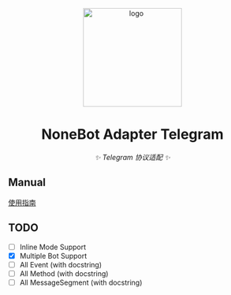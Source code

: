 <div align="center">
	<img width="200" src="docs/logo.png" alt="logo"></br>

# NoneBot Adapter Telegram

_✨ Telegram 协议适配 ✨_

</div>

## Manual

[使用指南](./MANUAL.md)

## TODO

- [ ] Inline Mode Support
- [x] Multiple Bot Support
- [ ] All Event (with docstring)
- [ ] All Method (with docstring)
- [ ] All MessageSegment (with docstring)